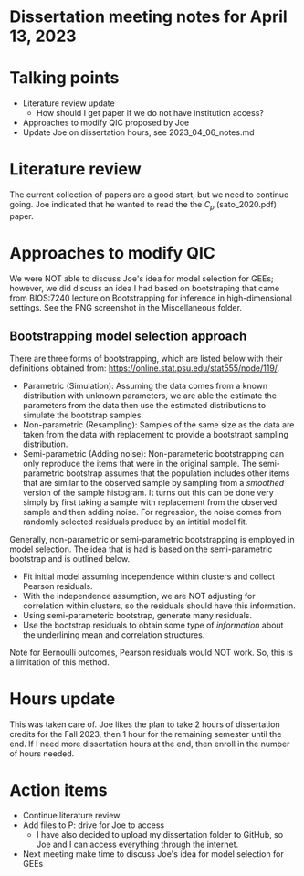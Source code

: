 # Dissertation meeting notes for April 13, 2023

# Talking points
- Literature review update
    - How should I get paper if we do not have institution access?
- Approaches to modify QIC proposed by Joe
- Update Joe on dissertation hours, see 2023_04_06_notes.md

# Literature review
The current collection of papers are a good start, but we need to continue going. Joe indicated that he wanted to read the the $C_p$ (sato_2020.pdf) paper.

# Approaches to modify QIC
We were NOT able to discuss Joe's idea for model selection for GEEs; however, we did discuss an idea I had based on bootstraping that came from BIOS:7240 lecture on Bootstrapping for inference in high-dimensional settings. See the PNG screenshot in the Miscellaneous folder.

## Bootstrapping model selection approach
There are three forms of bootstrapping, which are listed below with their definitions obtained from: https://online.stat.psu.edu/stat555/node/119/.
- Parametric (Simulation): Assuming the data comes from a known distribution with unknown parameters, we are able the estimate the parameters from the data then use the estimated distributions to simulate the bootstrap samples.
- Non-parametric (Resampling): Samples of the same size as the data are taken from the data with replacement to provide a bootstrapt sampling distribution.
- Semi-parametric (Adding noise): Non-parameteric bootstrapping can only reproduce the items that were in the original sample. The semi-parametric bootstrap assumes that the population includes other items that are similar to the observed sample by sampling from a *smoothed* version of the sample histogram. It turns out this can be done very simply by first taking a sample with replacement from the observed sample and then adding noise. For regression, the noise comes from randomly selected residuals produce by an intitial model fit.

Generally, non-parametric or semi-parametric bootstrapping is employed in model selection. The idea that is had is based on the semi-parametric bootstrap and is outlined below.
- Fit initial model assuming independence within clusters and collect Pearson residuals.
- With the independence assumption, we are NOT adjusting for correlation within clusters, so the residuals should have this information.
- Using semi-parameteric bootstrap, generate many residuals.
- Use the bootstrap residuals to obtain some type of *information* about the underlining mean and correlation structures.

Note for Bernoulli outcomes, Pearson residuals would NOT work. So, this is a limitation of this method.

# Hours update
This was taken care of. Joe likes the plan to take 2 hours of dissertation credits for the Fall 2023, then 1 hour for the remaining semester until the end. If I need more dissertation hours at the end, then enroll in the number of hours needed.

# Action items
- Continue literature review
- Add files to P: drive for Joe to access
    - I have also decided to upload my dissertation folder to GitHub, so Joe and I can access everything through the internet.
- Next meeting make time to discuss Joe's idea for model selection for GEEs